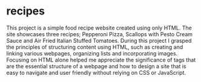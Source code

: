 # recipes

This project is a simple food recipe website created using only HTML. The site showcases three recipes; Pepperoni Pizza, Scallops with Pesto Cream Sauce and Air Fried Italian Stuffed Tomatoes. During this project I grasped the principles of structuring content using HTML, such as creating and linking various webpages, organizing lists and incorporating images. Focusing on HTML alone helped me appreciate the significance of tags that are the essential structure of a webpage and how to design a site that is easy to navigate and user friendly without relying on CSS or JavaScript.